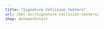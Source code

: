 ```yaml
---
title: "Signature Collision Centers"
url: /bel-air/signature-collision-centers/
shop: Autowerkstatt
---
```

